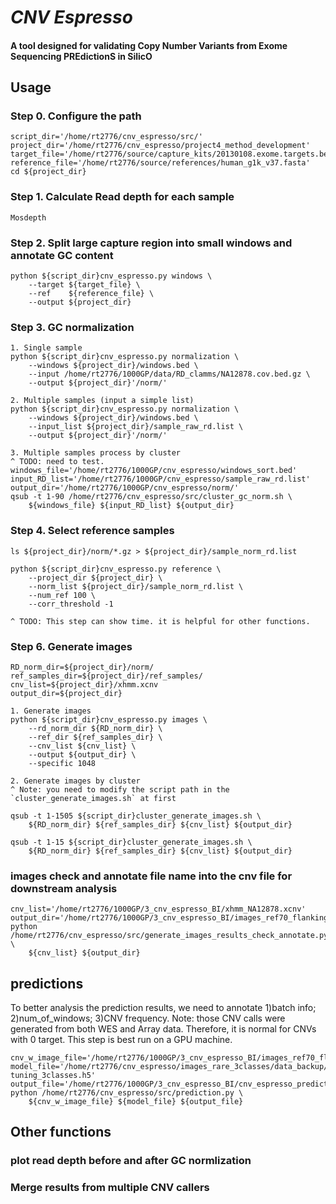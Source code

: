 # _CNV Espresso_
#### A tool designed for validating **C**opy **N**umber **V**ariants from **E**xome **S**equencing **PRE**diction**S** in **S**ilic**O**

## Usage
### Step 0. Configure the path
    script_dir='/home/rt2776/cnv_espresso/src/'
    project_dir='/home/rt2776/cnv_espresso/project4_method_development'
    target_file='/home/rt2776/source/capture_kits/20130108.exome.targets.bed'
    reference_file='/home/rt2776/source/references/human_g1k_v37.fasta'
    cd ${project_dir}

### Step 1. Calculate Read depth for each sample
    Mosdepth

### Step 2. Split large capture region into small windows and annotate GC content 
    python ${script_dir}cnv_espresso.py windows \
        --target ${target_file} \
        --ref    ${reference_file} \
        --output ${project_dir}

### Step 3. GC normalization
    1. Single sample
    python ${script_dir}cnv_espresso.py normalization \
        --windows ${project_dir}/windows.bed \ 
        --input /home/rt2776/1000GP/data/RD_clamms/NA12878.cov.bed.gz \ 
        --output ${project_dir}'/norm/'

    2. Multiple samples (input a simple list) 
    python ${script_dir}cnv_espresso.py normalization \
        --windows ${project_dir}/windows.bed \ 
        --input_list ${project_dir}/sample_raw_rd.list \
        --output ${project_dir}'/norm/'

    3. Multiple samples process by cluster 
    ^ TODO: need to test.
    windows_file='/home/rt2776/1000GP/cnv_espresso/windows_sort.bed'
    input_RD_list='/home/rt2776/1000GP/cnv_espresso/sample_raw_rd.list'
    output_dir='/home/rt2776/1000GP/cnv_espresso/norm/'
    qsub -t 1-90 /home/rt2776/cnv_espresso/src/cluster_gc_norm.sh \
        ${windows_file} ${input_RD_list} ${output_dir} 

### Step 4. Select reference samples
    ls ${project_dir}/norm/*.gz > ${project_dir}/sample_norm_rd.list

    python ${script_dir}cnv_espresso.py reference \ 
        --project_dir ${project_dir} \
        --norm_list ${project_dir}/sample_norm_rd.list \
        --num_ref 100 \
        --corr_threshold -1 

    ^ TODO: This step can show time. it is helpful for other functions.

### Step 6. Generate images 
    RD_norm_dir=${project_dir}/norm/
    ref_samples_dir=${project_dir}/ref_samples/
    cnv_list=${project_dir}/xhmm.xcnv
    output_dir=${project_dir}

    1. Generate images
    python ${script_dir}cnv_espresso.py images \
        --rd_norm_dir ${RD_norm_dir} \
        --ref_dir ${ref_samples_dir} \
        --cnv_list ${cnv_list} \
        --output ${output_dir} \
        --specific 1048 

    2. Generate images by cluster 
    ^ Note: you need to modify the script path in the `cluster_generate_images.sh` at first

    qsub -t 1-1505 ${script_dir}cluster_generate_images.sh \
        ${RD_norm_dir} ${ref_samples_dir} ${cnv_list} ${output_dir} 

    qsub -t 1-15 ${script_dir}cluster_generate_images.sh \
        ${RD_norm_dir} ${ref_samples_dir} ${cnv_list} ${output_dir} 

### images check and annotate file name into the cnv file for downstream analysis
    cnv_list='/home/rt2776/1000GP/3_cnv_espresso_BI/xhmm_NA12878.xcnv' 
    output_dir='/home/rt2776/1000GP/3_cnv_espresso_BI/images_ref70_flanking/'
    python /home/rt2776/cnv_espresso/src/generate_images_results_check_annotate.py \
        ${cnv_list} ${output_dir}

## predictions
To better analysis the prediction results, we need to annotate 1)batch info; 2)num_of_windows; 3)CNV frequency. 
Note: those CNV calls were generated from both WES and Array data. Therefore, it is normal for CNVs with 0 target.
This step is best run on a GPU machine. 

    cnv_w_image_file='/home/rt2776/1000GP/3_cnv_espresso_BI/images_ref70_flanking/xhmm_NA12878_withImagePath.csv'
    model_file='/home/rt2776/cnv_espresso/images_rare_3classes/data_backup/model_h5/rare_entire_cnv_MobileNet_v1_fine-tuning_3classes.h5'
    output_file='/home/rt2776/1000GP/3_cnv_espresso_BI/cnv_espresso_prediction_ref70_flanking.csv'
    python /home/rt2776/cnv_espresso/src/prediction.py \
        ${cnv_w_image_file} ${model_file} ${output_file}

## Other functions

### plot read depth before and after GC normlization

### Merge results from multiple CNV callers
